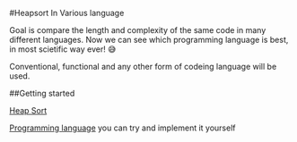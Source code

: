 #Heapsort In Various language

Goal is compare the length and complexity of the same code in many different languages.
Now we can see which programming language is best, in most scietific way ever! 😅 

Conventional, functional and any other form of codeing language will be used.

##Getting started 

[Heap Sort](https://en.wikipedia.org/wiki/Heapsort)


[Programming language](https://lamfo-unb.github.io/2019/04/21/Sorting-algorithms/) you can try and implement it yourself


